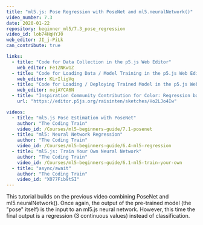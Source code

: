 ```yaml
---
title: "ml5.js: Pose Regression with PoseNet and ml5.neuralNetwork()"
video_number: 7.3
date: 2020-01-22
repository: beginner_ml5/7.3_pose_regression
video_id: lob74HqHYJ0
web_editor: JI_j-PiLk
can_contribute: true

links:
  - title: "Code for Data Collection in the p5.js Web Editor"
    web_editor: Fe1ZNKw1Z
  - title: "Code for Loading Data / Model Training in the p5.js Web Editor"
    web_editor: KLrIligVq
  - title: "Code for Loading / Deploying Trained Model in the p5.js Web Editor"
    web_editor: nejAYCA6N
  - title: "Inspiration Community Contribution for Color: Regression based note frequency and color predictor by Darshan Sen"
    url: "https://editor.p5js.org/raisinten/sketches/Ho2LJo4Iw"

videos:
  - title: "ml5.js Pose Estimation with PoseNet"
    author: "The Coding Train"
    video_id: /Courses/ml5-beginners-guide/7.1-posenet
  - title: "ml5: Neural Network Regression"
    author: "The Coding Train"
    video_id: /Courses/ml5-beginners-guide/6.4-ml5-regression
  - title: "ml5.js: Train Your Own Neural Network"
    author: "The Coding Train"
    video_id: /Courses/ml5-beginners-guide/6.1-ml5-train-your-own
  - title: "async/await"
    author: "The Coding Train"
    video_id: "XO77Fib9tSI"
---
```

This tutorial builds on the previous video combining PoseNet and ml5.neuralNetwork(). Once again, the output of the pre-trained model (the "pose" itself) is the input to an ml5.js neural network. However, this time the final output is a regression (3 continuous values) instead of classification.